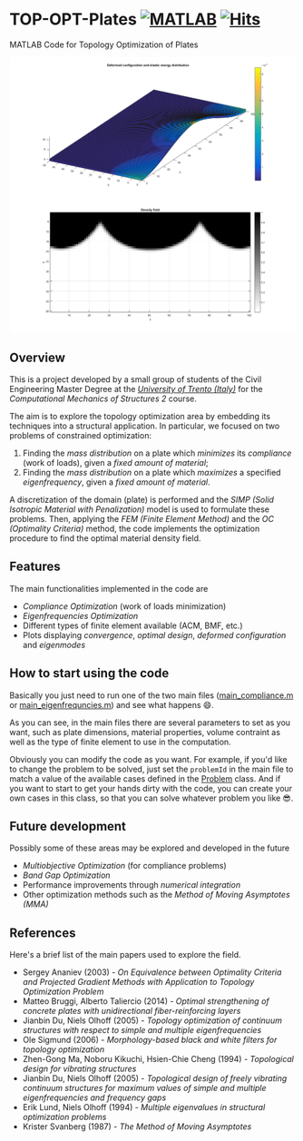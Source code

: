 # TOP-OPT-Plates [![MATLAB](https://img.shields.io/badge/Made%20with-MATLAB-0076A8?logo=mathworks&&labelColor=34495e)](https://www.mathworks.com/products/matlab.html) [![Hits](https://hits.seeyoufarm.com/api/count/incr/badge.svg?url=https%3A%2F%2Fgithub.com%2FGiovanniBordiga%2FTOP-OPT-Plates&count_bg=%2327AE60&title_bg=%2334495E&icon=github.svg&icon_color=%23E7E7E7&title=Hits&edge_flat=false)](https://hits.seeyoufarm.com)

MATLAB Code for Topology Optimization of Plates

<img align="center" src="example-deformed.png" alt="Deformed configuration">
<img align="center" src="example-design.png" alt="Optimal design">

## Overview
This is a project developed by a small group of students of the Civil Engineering Master Degree at the [*University of Trento (Italy)*](http://www.dicam.unitn.it/) for the *Computational Mechanics of Structures 2* course.

The aim is to explore the topology optimization area by embedding its techniques into a structural application.
In particular, we focused on two problems of constrained optimization:

1. Finding the *mass distribution* on a plate which *minimizes* its *compliance* (work of loads), given a *fixed amount of material*;
2. Finding the *mass distribution* on a plate which *maximizes* a specified *eigenfrequency*, given a *fixed amount of material*.

A discretization of the domain (plate) is performed and the *SIMP (Solid Isotropic Material with Penalization)* model is used to formulate these problems. Then, applying the *FEM (Finite Element Method)* and the *OC (Optimality Criteria)* method, the code implements the optimization procedure to find the optimal material density field.

## Features
The main functionalities implemented in the code are
- *Compliance Optimization* (work of loads minimization)
- *Eigenfrequencies Optimization*
- Different types of finite element available (ACM, BMF, etc.)
- Plots displaying *convergence*, *optimal design*, *deformed configuration* and *eigenmodes*

## How to start using the code
Basically you just need to run one of the two main files ([main_compliance.m](main_compliance.m) or [main_eigenfrequncies.m](main_eigenfrequncies.m)) and see what happens :smile:.

As you can see, in the main files there are several parameters to set as you want, such as plate dimensions, material properties, volume contraint as well as the type of finite element to use in the computation.

Obviously you can modify the code as you want. For example, if you'd like to change the problem to be solved, just set the `problemId` in the main file to match a value of the available cases defined in the [Problem](+FEM/Problem.m) class. And if you want to start to get your hands dirty with the code, you can create your own cases in this class, so that you can solve whatever problem you like :sunglasses:.

## Future development
Possibly some of these areas may be explored and developed in the future
- *Multiobjective Optimization* (for compliance problems)
- *Band Gap Optimization*
- Performance improvements through *numerical integration*
- Other optimization methods such as the *Method of Moving Asymptotes (MMA)*

## References
Here's a brief list of the main papers used to explore the field.
- Sergey Ananiev (2003) - *On Equivalence between Optimality Criteria and Projected Gradient Methods with Application to Topology Optimization Problem*
- Matteo Bruggi, Alberto Taliercio (2014) - *Optimal strengthening of concrete plates with unidirectional fiber-reinforcing layers*
- Jianbin Du, Niels Olhoff (2005) - *Topology optimization of continuum structures with respect to simple and multiple eigenfrequencies*
- Ole Sigmund (2006) - *Morphology-based black and white filters for topology optimization*
- Zhen-Gong Ma, Noboru Kikuchi, Hsien-Chie Cheng (1994) - *Topological design for vibrating structures*
- Jianbin Du, Niels Olhoff (2005) - *Topological design of freely vibrating continuum structures for maximum values of simple and multiple eigenfrequencies and frequency gaps*
- Erik Lund, Niels Olhoff (1994) - *Multiple eigenvalues in structural optimization problems*
- Krister Svanberg (1987) - *The Method of Moving Asymptotes*
